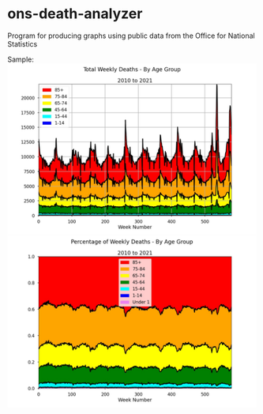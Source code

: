 # ons-death-analyzer
Program for producing graphs using public data from the Office for National Statistics

Sample:
![Sample_1](https://github.com/NascentSolutions/ons-death-analyzer/blob/master/Sample_1.jpeg)
![Sample_2](https://github.com/NascentSolutions/ons-death-analyzer/blob/master/Sample_2.jpeg)
